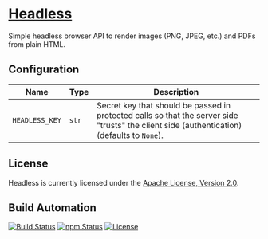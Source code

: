 # [Headless](https://headless.hive.pt)

Simple headless browser API to render images (PNG, JPEG, etc.) and PDFs from plain HTML.

## Configuration

| Name | Type | Description |
| ----- | ----- | ----- |
| `HEADLESS_KEY` | `str` | Secret key that should be passed in protected calls so that the server side "trusts" the client side (authentication) (defaults to `None`). |

## License

Headless is currently licensed under the [Apache License, Version 2.0](http://www.apache.org/licenses/).

## Build Automation

[![Build Status](https://travis-ci.org/hivesolutions/headless.svg?branch=master)](https://travis-ci.org/hivesolutions/headless)
[![npm Status](https://img.shields.io/npm/v/hive-headless.svg)](https://www.npmjs.com/package/hive-headless)
[![License](https://img.shields.io/badge/license-Apache%202.0-blue.svg)](https://www.apache.org/licenses/)
